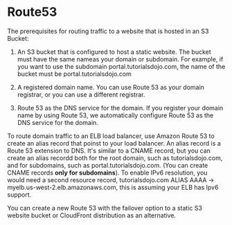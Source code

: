 # Route53

The prerequisites for routing traffic to a website that is hosted in an S3 Bucket:

1. An S3 bucket that is configured to host a static website. The bucket must have the same nameas your domain or subdomain. For example, if you want to use the subdomain portal.tutorialsdojo.com, the name of the bucket must be portal.tutorialsdojo.com

2. A registered domain name. You can use Route 53 as your domain registrar, or you can use a different registrar.

3. Route 53 as the DNS service for the domain. If you register your domain name by using Route 53, we automatically configure Route 53 as the DNS service for the domain.

To route domain traffic to an ELB load balancer, use Amazon Route 53 to create an alias record that poinst to your load balancer. An alias record is a Route 53 extension to DNS. It's similar to a CNAME record, but you can create an alias recordd both for the root domain, such as tutorialsdojo.com, and for subdomains, such as portal.tutorialsdojo.com. (You can create CNAME records **only for subdomains**). To enable IPv6 resolution, you would need a second resource record, tutorialsdojo.com ALIAS AAAA -> myelb.us-west-2.elb.amazonaws.com, this is assuming your ELB has Ipv6 support.

You can create a new Route 53 with the failover option to a static S3 website bucket or CloudFront distribution as an alternative.
